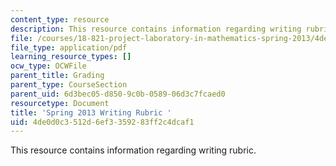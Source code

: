```yaml
---
content_type: resource
description: This resource contains information regarding writing rubric.
file: /courses/18-821-project-laboratory-in-mathematics-spring-2013/4de0d0c3512d6ef3359283ff2c4dcaf1_MIT18_821S13_paper_rubS13.pdf
file_type: application/pdf
learning_resource_types: []
ocw_type: OCWFile
parent_title: Grading
parent_type: CourseSection
parent_uid: 6d3bec05-d850-9c0b-0589-06d3c7fcaed0
resourcetype: Document
title: 'Spring 2013 Writing Rubric '
uid: 4de0d0c3-512d-6ef3-3592-83ff2c4dcaf1
---
```

This resource contains information regarding writing rubric.

